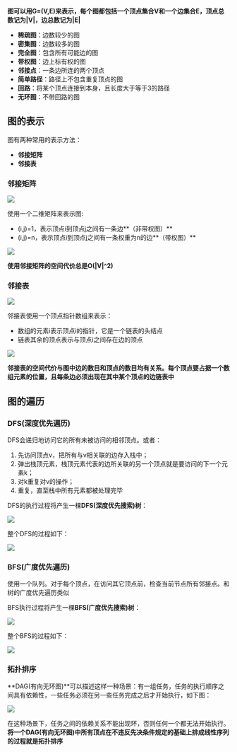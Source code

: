 **图可以用G=(V,E)来表示，每个图都包括一个顶点集合V和一个边集合E，顶点总数记为|V|，边总数记为|E|**

* **稀疏图**：边数较少的图
* **密集图**：边数较多的图
* **完全图**：包含所有可能边的图
* **带权图**：边上标有权的图
* **邻接点**：一条边所连的两个顶点
* **简单路径**：路径上不包含重复顶点的图
* **回路**：将某个顶点连接到本身，且长度大于等于3的路径
* **无环图**：不带回路的图

## 图的表示

图有两种常用的表示方法：

* **邻接矩阵**
* **邻接表**

### 邻接矩阵

![](../pic/al-graph-1.png)

使用一个二维矩阵来表示图:

* (i,j)=1，表示顶点i到顶点j之间有一条边**（非带权图）**
* (i,j)=n，表示顶点i到顶点j之间有一条权重为n的边**（带权图）**

![](../pic/al-graph-2.png)

**使用邻接矩阵的空间代价总是O(|V|^2)**

### 邻接表

![](../pic/al-graph-1.png)

邻接表使用一个顶点指针数组来表示：

* 数组的元素i表示顶点i的指针，它是一个链表的头结点
* 链表其余的顶点表示与顶点i之间存在边的顶点

![](../pic/al-graph-3.png)

**邻接表的空间代价与图中边的数目和顶点的数目均有关系。每个顶点要占据一个数组元素的位置，且每条边必须出现在其中某个顶点的边链表中**

## 图的遍历

### DFS(深度优先遍历)

DFS会递归地访问它的所有未被访问的相邻顶点。或者：

1. 先访问顶点v，把所有与v相关联的边存入栈中；
2. 弹出栈顶元素，栈顶元素代表的边所关联的另一个顶点就是要访问的下一个元素k；
3. 对k重复对v的操作；
4. 重复，直至栈中所有元素都被处理完毕

DFS的执行过程将产生一棵**DFS(深度优先搜索)树**：

![](../pic/al-graph-4.png)

整个DFS的过程如下：

![](../pic/al-graph-5.png)

### BFS(广度优先遍历)

使用一个队列。对于每个顶点，在访问其它顶点前，检查当前节点所有邻接点。和树的广度优先遍历类似

BFS执行过程将产生一棵**BFS(广度优先搜索)树**：

![](../pic/al-graph-6.png)

整个BFS的过程如下：

![](../pic/al-graph-7.png)

### 拓扑排序

**DAG(有向无环图)**可以描述这样一种场景：有一组任务，任务的执行顺序之间具有依赖性，一些任务必须在另一些任务完成之后才开始执行，如下图：

![](../pic/al-graph-8.png)

在这种场景下，任务之间的依赖关系不能出现环，否则任何一个都无法开始执行。**将一个DAG(有向无环图)中所有顶点在不违反先决条件规定的基础上排成线性序列的过程就是拓扑排序**